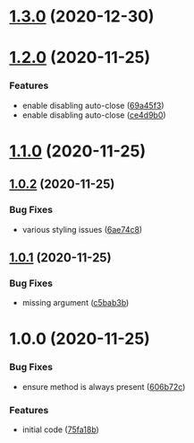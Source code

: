 # [1.3.0](https://github.com/erdDEVcode/react-transaction-toasts/compare/v1.2.0...v1.3.0) (2020-12-30)

# [1.2.0](https://github.com/erdDEVcode/react-transaction-toasts/compare/v1.1.0...v1.2.0) (2020-11-25)


### Features

* enable disabling auto-close ([69a45f3](https://github.com/erdDEVcode/react-transaction-toasts/commit/69a45f33d0ea4797c6763b1e597870bb78cc2df2))
* enable disabling auto-close ([ce4d9b0](https://github.com/erdDEVcode/react-transaction-toasts/commit/ce4d9b06da8828bbbdb0c3e7f565afa68dc03908))

# [1.1.0](https://github.com/erdDEVcode/react-transaction-toasts/compare/v1.0.2...v1.1.0) (2020-11-25)

## [1.0.2](https://github.com/erdDEVcode/react-transaction-toasts/compare/v1.0.1...v1.0.2) (2020-11-25)


### Bug Fixes

* various styling issues ([6ae74c8](https://github.com/erdDEVcode/react-transaction-toasts/commit/6ae74c872cec3197683a4211e113db0db0104e00))

## [1.0.1](https://github.com/erdDEVcode/react-transaction-toasts/compare/v1.0.0...v1.0.1) (2020-11-25)


### Bug Fixes

* missing argument ([c5bab3b](https://github.com/erdDEVcode/react-transaction-toasts/commit/c5bab3b7c52dbf695f6dc190c9b5cc3225fb26cf))

# 1.0.0 (2020-11-25)


### Bug Fixes

* ensure method is always present ([606b72c](https://github.com/erdDEVcode/react-transaction-toasts/commit/606b72c1277bb70fab9770aaca942a690934a90c))


### Features

* initial code ([75fa18b](https://github.com/erdDEVcode/react-transaction-toasts/commit/75fa18bdc00a02c142a31a2d5c420365f89430fb))
